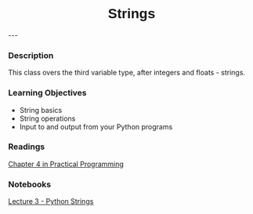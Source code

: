 <h1  style="font-family:  Verdana,  Geneva,  sans-serif;  text-align:center">Strings</h1> 
--- 
 
###  Description 
This  class  overs  the  third  variable  type,  after  integers  and  floats  -  strings. 
 
###  Learning  Objectives 
-  String  basics 
-  String  operations 
-  Input  to  and  output  from  your  Python  programs 
 
###  Readings 
[Chapter  4  in  Practical  Programming]() 
 
###  Notebooks 
[Lecture  3  -  Python  Strings](https://rpi-data.github.io/csci1100/notebooks/lec03_strings.html)
